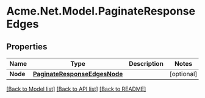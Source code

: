 # Acme.Net.Model.PaginateResponseEdges

## Properties

Name | Type | Description | Notes
------------ | ------------- | ------------- | -------------
**Node** | [**PaginateResponseEdgesNode**](PaginateResponseEdgesNode.md) |  | [optional] 

[[Back to Model list]](../README.md#documentation-for-models) [[Back to API list]](../README.md#documentation-for-api-endpoints) [[Back to README]](../README.md)

